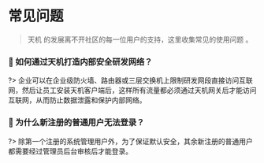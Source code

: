 # 常见问题
> 天机 的发展离不开社区的每一位用户的支持，这里收集常见的使用问题 。



### :apple: 如何通过天机打造内部安全研发网络？ <!-- {docsify-ignore} -->
?> 企业可以在企业级防火墙、路由器或三层交换机上限制研发网段直接访问互联网，然后让员工安装天机客户端后，这样所有流量都必须通过天机网关后才能访问互联网，从而防止数据泄露和保护内部网络。



### :pear: 为什么新注册的普通用户无法登录？ <!-- {docsify-ignore} -->
?> 除第一个注册的系统管理用户外，为了保证默认安全，其余新注册的普通用户都需要经过管理员后台审核后才能登录。